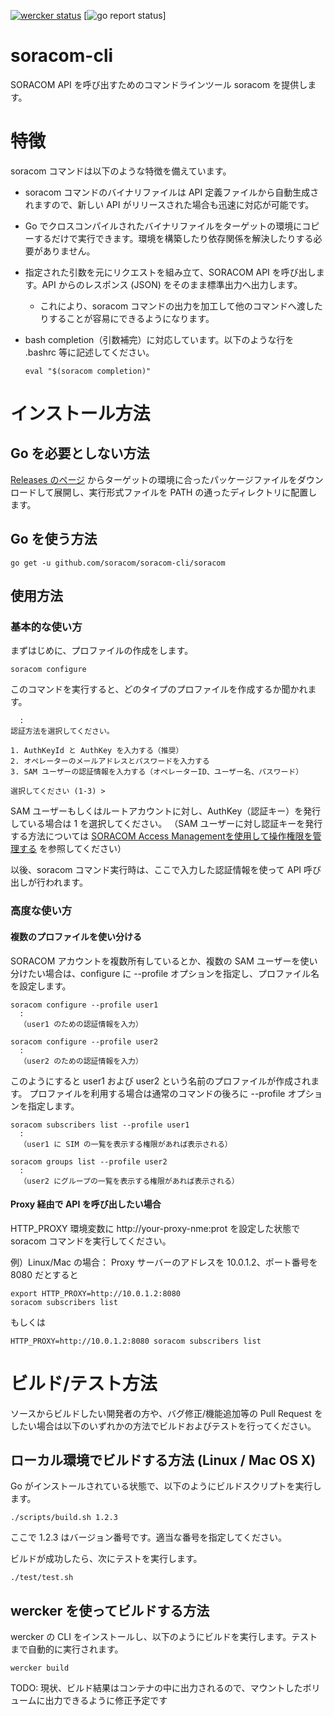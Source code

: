[![wercker status](https://app.wercker.com/status/52243183472f21dc72756d12a649ee19/m/master "wercker status")](https://app.wercker.com/project/bykey/52243183472f21dc72756d12a649ee19)
[![go report status](https://goreportcard.com/badge/github.com/soracom/soracom-cli)]

# soracom-cli

SORACOM API を呼び出すためのコマンドラインツール soracom を提供します。

# 特徴

soracom コマンドは以下のような特徴を備えています。

- soracom コマンドのバイナリファイルは API 定義ファイルから自動生成されますので、新しい API がリリースされた場合も迅速に対応が可能です。

- Go でクロスコンパイルされたバイナリファイルをターゲットの環境にコピーするだけで実行できます。環境を構築したり依存関係を解決したりする必要がありません。

- 指定された引数を元にリクエストを組み立て、SORACOM API を呼び出します。API からのレスポンス (JSON) をそのまま標準出力へ出力します。
  - これにより、soracom コマンドの出力を加工して他のコマンドへ渡したりすることが容易にできるようになります。

- bash completion（引数補完）に対応しています。以下のような行を .bashrc 等に記述してください。
  ```
  eval "$(soracom completion)"
  ```


# インストール方法

## Go を必要としない方法

[Releases のページ](https://github.com/soracom/soracom-cli/releases) からターゲットの環境に合ったパッケージファイルをダウンロードして展開し、実行形式ファイルを PATH の通ったディレクトリに配置します。


## Go を使う方法

```
go get -u github.com/soracom/soracom-cli/soracom
```


## 使用方法

### 基本的な使い方

まずはじめに、プロファイルの作成をします。

```
soracom configure
```

このコマンドを実行すると、どのタイプのプロファイルを作成するか聞かれます。

```
  :
認証方法を選択してください。

1. AuthKeyId と AuthKey を入力する（推奨）
2. オペレーターのメールアドレスとパスワードを入力する
3. SAM ユーザーの認証情報を入力する（オペレーターID、ユーザー名、パスワード）

選択してください (1-3) >
```

SAM ユーザーもしくはルートアカウントに対し、AuthKey（認証キー）を発行している場合は 1 を選択してください。
（SAM ユーザーに対し認証キーを発行する方法については [SORACOM Access Managementを使用して操作権限を管理する](https://dev.soracom.io/jp/start/sam/#sam01) を参照してください）

以後、soracom コマンド実行時は、ここで入力した認証情報を使って API 呼び出しが行われます。



### 高度な使い方

#### 複数のプロファイルを使い分ける

SORACOM アカウントを複数所有しているとか、複数の SAM ユーザーを使い分けたい場合は、configure に --profile オプションを指定し、プロファイル名を設定します。

```
soracom configure --profile user1
  :
  （user1 のための認証情報を入力）

soracom configure --profile user2
  :
  （user2 のための認証情報を入力）
```

このようにすると user1 および user2 という名前のプロファイルが作成されます。
プロファイルを利用する場合は通常のコマンドの後ろに --profile オプションを指定します。

```
soracom subscribers list --profile user1
  :
  （user1 に SIM の一覧を表示する権限があれば表示される）

soracom groups list --profile user2
  :
  （user2 にグループの一覧を表示する権限があれば表示される）
```


#### Proxy 経由で API を呼び出したい場合

HTTP_PROXY 環境変数に http://your-proxy-nme:prot を設定した状態で soracom コマンドを実行してください。

例）Linux/Mac の場合：
Proxy サーバーのアドレスを 10.0.1.2、ポート番号を 8080 だとすると
```
export HTTP_PROXY=http://10.0.1.2:8080
soracom subscribers list
```

もしくは

```
HTTP_PROXY=http://10.0.1.2:8080 soracom subscribers list
```


# ビルド/テスト方法

ソースからビルドしたい開発者の方や、バグ修正/機能追加等の Pull Request をしたい場合は以下のいずれかの方法でビルドおよびテストを行ってください。

## ローカル環境でビルドする方法 (Linux / Mac OS X)

Go がインストールされている状態で、以下のようにビルドスクリプトを実行します。

```
./scripts/build.sh 1.2.3
```

ここで 1.2.3 はバージョン番号です。適当な番号を指定してください。

ビルドが成功したら、次にテストを実行します。

```
./test/test.sh
```


## wercker を使ってビルドする方法

wercker の CLI をインストールし、以下のようにビルドを実行します。テストまで自動的に実行されます。

```
wercker build
```

TODO: 現状、ビルド結果はコンテナの中に出力されるので、マウントしたボリュームに出力できるように修正予定です
